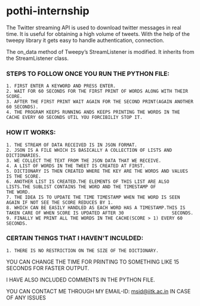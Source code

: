 # pothi-internship
The Twitter streaming API is used to download twitter messages in real time. It is useful for obtaining a high volume of tweets.
With the help of the tweepy library it gets easy to handle authentication, connection. 

The on_data method of Tweepy’s StreamListener is modified. It inherits from the StreamListener class.

### STEPS TO FOLLOW ONCE YOU RUN THE PYTHON FILE:
	1. FIRST ENTER A KEYWORD AND PRESS ENTER.
	2. WAIT FOR 60 SECONDS FOR THE FIRST PRINT OF WORDS ALONG WITH THEIR SCORE.
	3. AFTER THE FIRST PRINT WAIT AGAIN FOR THE SECOND PRINT(AGAIN ANOTHER 60 SECONDS).
	4. THE PROGRAM KEEPS RUNNING ANDS KEEPS PRINTING THE WORDS IN THE CACHE EVERY 60 SECONDS UTIL YOU FORCIBILIY STOP IT.

### HOW IT WORKS:
	1. THE STREAM OF DATA RECEIVED IS IN JSON FORMAT.
	2. JSON IS A FILE WHICH IS BASICALLY A COLLECTION OF LISTS AND DICTIONARIES.
	3. WE COLLECT THE TEXT FROM THE JSON DATA THAT WE RECEIVE.
	4. A LIST OF WORDS IN THE TWEET IS CREATED AT FIRST.
	5. DICTIONARY IS THEN CREATED WHERE THE KEY ARE THE WORDS AND VALUES IS THE SCORE.
	6. ANOTHER LIST IS CREATED.THE ELEMENTS OF THIS LIST ARE ALSO LISTS.THE SUBLIST CONTAINS THE WORD AND THE TIMESTAMP OF            THE WORD.
	7. THE IDEA IS TO UPDATE THE TIME TIMESTAMP WHEN THE WORD IS SEEN AGAIN IF NOT SEE THE SCORE REDUCES BY 1. 
	8. WHICH CAN BE EASILY HANDLED AS EACH WORD HAS A TIMESTAMP.THIS IS TAKEN CARE OF WHEN SCORE IS UPDATED AFTER 30                  SECONDS.
	9. FINALLY WE PRINT ALL THE WORDS IN THE CACHE(SCORE > 1) EVERY 60 SECONDS.

### CERTAIN THINGS THAT I HAVEN'T INCULDED:
	1. THERE IS NO RESTRICTION ON THE SIZE OF THE DICTIONARY.

YOU CAN CHANGE THE TIME FOR PRINTING TO SOMETHING LIKE 15 SECONDS FOR FASTER OUTPUT.

I HAVE ALSO INCLUDED COMMENTS IN THE PYTHON FILE.

YOU CAN CONTACT ME THROUGH MY EMAIL-ID: msid@iitk.ac.in IN CASE OF ANY ISSUES
